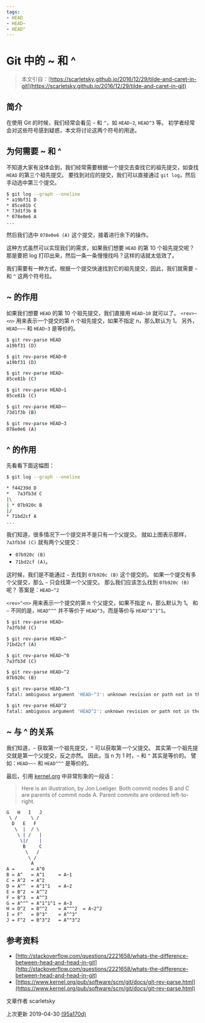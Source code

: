 ```yaml
---
tags:
- HEAD
- HEAD~
- HEAD^
---
```

# Git 中的 ~ 和 ^

> 本文引自：[https://scarletsky.github.io/2016/12/29/tilde-and-caret-in-git](https://scarletsky.github.io/2016/12/29/tilde-and-caret-in-git)

## 简介

在使用 Git 的时候，我们经常会看见 `~` 和 `^`，如 `HEAD~2`, `HEAD^3` 等。 初学者经常会对这些符号感到疑惑，本文将讨论这两个符号的用途。

## 为何需要 ~ 和 ^

不知道大家有没体会到，我们经常需要根据一个提交去查找它的祖先提交，如查找 `HEAD` 的第三个祖先提交。 要找到对应的提交，我们可以直接通过 `git log`，然后手动选中第三个提交。

```sh
$ git log --graph --oneline
* a19bf31 D
* 85ce81b C
* 73d1f3b B
* 078e0e6 A
...
```

然后我们选中 `078e0e6 (A)` 这个提交，接着进行余下的操作。

这种方式虽然可以实现我们的需求，如果我们想要 `HEAD` 的第 10 个祖先提交呢？ 那是要把 log 打印出来，然后一条一条慢慢找吗？这样的话就太低效了。

我们需要有一种方式，根据一个提交快速找到它的祖先提交，因此，我们就需要 `~` 和 `^` 这两个符号拉。

## ~ 的作用

如果我们想要 `HEAD` 的第 10 个祖先提交，我们直接用 `HEAD~10` 就可以了。 `<rev>~<n>` 用来表示一个提交的第 n 个祖先提交，如果不指定 n，那么默认为 1。 另外，`HEAD~~~` 和 `HEAD~3` 是等价的。

```sh
$ git rev-parse HEAD
a19bf31 (D)

$ git rev-parse HEAD~0
a19bf31 (D)

$ git rev-parse HEAD~
85ce81b (C)

$ git rev-parse HEAD~1
85ce81b (C)

$ git rev-parse HEAD~~
73d1f3b (B)

$ git rev-parse HEAD~3
078e0e6 (A)
```



## ^ 的作用

先看看下面这幅图：

```sh
$ git log --graph --oneline

* f44239d D
*   7a3fb3d C
|\
| * 07b920c B
|/
* 71bd2cf A
...
```

我们知道，很多情况下一个提交并不是只有一个父提交。 就如上图表示那样，`7a3fb3d (C)` 就有两个父提交：

- `07b920c (B)`
- `71bd2cf (A)`。

这时候，我们是不能通过 `~` 去找到 `07b920c (B)` 这个提交的。 如果一个提交有多个父提交，那么 `~` 只会找第一个父提交。 那么我们应该怎么找到 `07b920c (B)` 呢？ 答案是：`HEAD~^2`

`<rev>^<n>` 用来表示一个提交的第 n 个父提交，如果不指定 n，那么默认为 1。 和 `~` 不同的是，`HEAD^^^` 并不等价于 `HEAD^3`，而是等价与 `HEAD^1^1^1`。

```sh
$ git rev-parse HEAD~
7a3fb3d (C)

$ git rev-parse HEAD~^
71bd2cf (A)

$ git rev-parse HEAD~^0
7a3fb3d (C)

$ git rev-parse HEAD~^2
07b920c (B)

$ git rev-parse HEAD~^3
fatal: ambiguous argument 'HEAD~^3': unknown revision or path not in the working tree.

$ git rev-parse HEAD^2
fatal: ambiguous argument 'HEAD^2': unknown revision or path not in the working tree.
```



## ~ 与 ^ 的关系

我们知道，`~` 获取第一个祖先提交，`^` 可以获取第一个父提交。 其实第一个祖先提交就是第一个父提交，反之亦然。 因此，当 n 为 1 时，`~` 和 `^` 其实是等价的。 譬如：`HEAD~~~` 和 `HEAD^^^` 是等价的。

最后，引用 [kernel.org](https://www.kernel.org/pub/software/scm/git/docs/git-rev-parse.html) 中非常形象的一段话：

> Here is an illustration, by Jon Loeliger. Both commit nodes B and C are parents of commit node A. Parent commits are ordered left-to-right.

```reStructuredText
G   H   I   J
 \ /     \ /
  D   E   F
   \  |  / \
    \ | /   |
     \|/    |
      B     C
       \   /
        \ /
         A
A =      = A^0
B = A^   = A^1     = A~1
C = A^2  = A^2
D = A^^  = A^1^1   = A~2
E = B^2  = A^^2
F = B^3  = A^^3
G = A^^^ = A^1^1^1 = A~3
H = D^2  = B^^2    = A^^^2  = A~2^2
I = F^   = B^3^    = A^^3^
J = F^2  = B^3^2   = A^^3^2
```



## 参考资料

- [http://stackoverflow.com/questions/2221658/whats-the-difference-between-head-and-head-in-git](http://stackoverflow.com/questions/2221658/whats-the-difference-between-head-and-head-in-git)
- [https://www.kernel.org/pub/software/scm/git/docs/git-rev-parse.html](https://www.kernel.org/pub/software/scm/git/docs/git-rev-parse.html)

文章作者 scarletsky

上次更新 2019-04-30 [(95a170d)](https://scarletsky.github.io/commit/95a170dd24bf4b87af8e8309e95f31f929054a4a)
